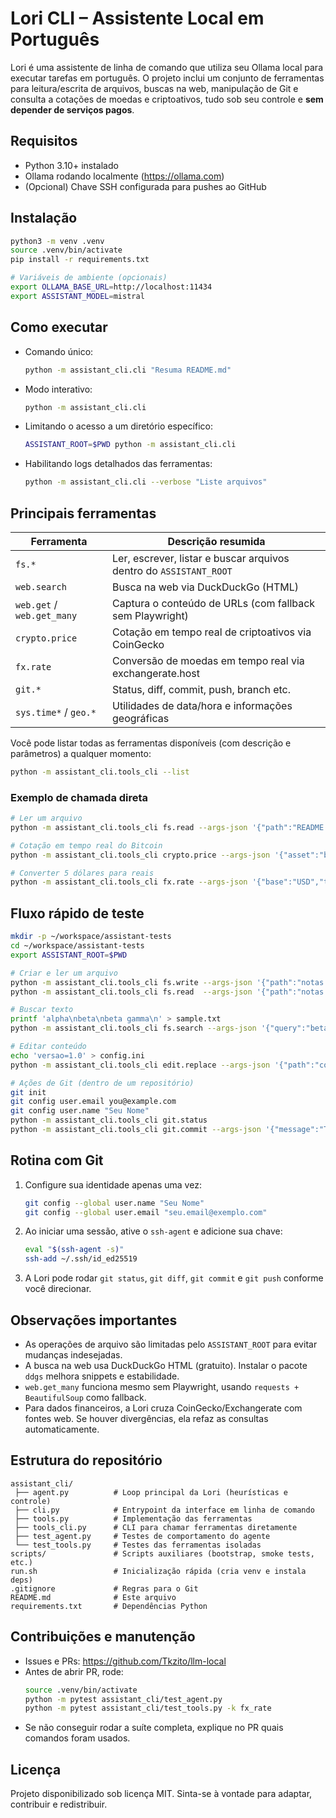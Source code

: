 Lori CLI – Assistente Local em Português
=======================================

Lori é uma assistente de linha de comando que utiliza seu Ollama local para executar tarefas em português. O projeto inclui um conjunto de ferramentas para leitura/escrita de arquivos, buscas na web, manipulação de Git e consulta a cotações de moedas e criptoativos, tudo sob seu controle e **sem depender de serviços pagos**.

## Requisitos

- Python 3.10+ instalado
- Ollama rodando localmente (https://ollama.com)
- (Opcional) Chave SSH configurada para pushes ao GitHub

## Instalação

```bash
python3 -m venv .venv
source .venv/bin/activate
pip install -r requirements.txt

# Variáveis de ambiente (opcionais)
export OLLAMA_BASE_URL=http://localhost:11434
export ASSISTANT_MODEL=mistral
```

## Como executar

- Comando único:
  ```bash
  python -m assistant_cli.cli "Resuma README.md"
  ```
- Modo interativo:
  ```bash
  python -m assistant_cli.cli
  ```
- Limitando o acesso a um diretório específico:
  ```bash
  ASSISTANT_ROOT=$PWD python -m assistant_cli.cli
  ```
- Habilitando logs detalhados das ferramentas:
  ```bash
  python -m assistant_cli.cli --verbose "Liste arquivos"
  ```

## Principais ferramentas

| Ferramenta             | Descrição resumida                                                |
|------------------------|-------------------------------------------------------------------|
| `fs.*`                 | Ler, escrever, listar e buscar arquivos dentro do `ASSISTANT_ROOT`|
| `web.search`           | Busca na web via DuckDuckGo (HTML)                                |
| `web.get` / `web.get_many` | Captura o conteúdo de URLs (com fallback sem Playwright)      |
| `crypto.price`         | Cotação em tempo real de criptoativos via CoinGecko              |
| `fx.rate`              | Conversão de moedas em tempo real via exchangerate.host          |
| `git.*`                | Status, diff, commit, push, branch etc.                          |
| `sys.time*` / `geo.*`  | Utilidades de data/hora e informações geográficas                 |

Você pode listar todas as ferramentas disponíveis (com descrição e parâmetros) a qualquer momento:

```bash
python -m assistant_cli.tools_cli --list
```

### Exemplo de chamada direta

```bash
# Ler um arquivo
python -m assistant_cli.tools_cli fs.read --args-json '{"path":"README.md"}'

# Cotação em tempo real do Bitcoin
python -m assistant_cli.tools_cli crypto.price --args-json '{"asset":"bitcoin","vs_currencies":["brl","usd"]}'

# Converter 5 dólares para reais
python -m assistant_cli.tools_cli fx.rate --args-json '{"base":"USD","target":"BRL","amount":5}'
```

## Fluxo rápido de teste

```bash
mkdir -p ~/workspace/assistant-tests
cd ~/workspace/assistant-tests
export ASSISTANT_ROOT=$PWD

# Criar e ler um arquivo
python -m assistant_cli.tools_cli fs.write --args-json '{"path":"notas.txt","content":"Primeira linha"}'
python -m assistant_cli.tools_cli fs.read  --args-json '{"path":"notas.txt"}'

# Buscar texto
printf 'alpha\nbeta\nbeta gamma\n' > sample.txt
python -m assistant_cli.tools_cli fs.search --args-json '{"query":"beta"}'

# Editar conteúdo
echo 'versao=1.0' > config.ini
python -m assistant_cli.tools_cli edit.replace --args-json '{"path":"config.ini","find":"1.0","replace":"2.0"}'

# Ações de Git (dentro de um repositório)
git init
git config user.email you@example.com
git config user.name "Seu Nome"
python -m assistant_cli.tools_cli git.status
python -m assistant_cli.tools_cli git.commit --args-json '{"message":"Teste","add_all":true}'
```

## Rotina com Git

1. Configure sua identidade apenas uma vez:
   ```bash
   git config --global user.name "Seu Nome"
   git config --global user.email "seu.email@exemplo.com"
   ```
2. Ao iniciar uma sessão, ative o `ssh-agent` e adicione sua chave:
   ```bash
   eval "$(ssh-agent -s)"
   ssh-add ~/.ssh/id_ed25519
   ```
3. A Lori pode rodar `git status`, `git diff`, `git commit` e `git push` conforme você direcionar.

## Observações importantes

- As operações de arquivo são limitadas pelo `ASSISTANT_ROOT` para evitar mudanças indesejadas.
- A busca na web usa DuckDuckGo HTML (gratuito). Instalar o pacote `ddgs` melhora snippets e estabilidade.
- `web.get_many` funciona mesmo sem Playwright, usando `requests + BeautifulSoup` como fallback.
- Para dados financeiros, a Lori cruza CoinGecko/Exchangerate com fontes web. Se houver divergências, ela refaz as consultas automaticamente.

## Estrutura do repositório

```
assistant_cli/
 ├── agent.py          # Loop principal da Lori (heurísticas e controle)
 ├── cli.py            # Entrypoint da interface em linha de comando
 ├── tools.py          # Implementação das ferramentas
 ├── tools_cli.py      # CLI para chamar ferramentas diretamente
 ├── test_agent.py     # Testes de comportamento do agente
 └── test_tools.py     # Testes das ferramentas isoladas
scripts/               # Scripts auxiliares (bootstrap, smoke tests, etc.)
run.sh                 # Inicialização rápida (cria venv e instala deps)
.gitignore             # Regras para o Git
README.md              # Este arquivo
requirements.txt       # Dependências Python
```

## Contribuições e manutenção

- Issues e PRs: <https://github.com/Tkzito/llm-local>
- Antes de abrir PR, rode:
  ```bash
  source .venv/bin/activate
  python -m pytest assistant_cli/test_agent.py
  python -m pytest assistant_cli/test_tools.py -k fx_rate
  ```
- Se não conseguir rodar a suíte completa, explique no PR quais comandos foram usados.

## Licença

Projeto disponibilizado sob licença MIT. Sinta-se à vontade para adaptar, contribuir e redistribuir.
